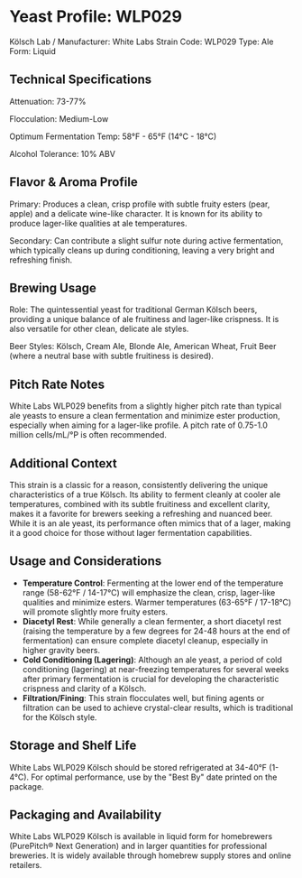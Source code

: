 # Yeast Profile: WLP029

Kölsch
Lab / Manufacturer: White Labs
Strain Code: WLP029
Type: Ale
Form: Liquid

## Technical Specifications

Attenuation: 73-77%

Flocculation: Medium-Low

Optimum Fermentation Temp: 58°F - 65°F (14°C - 18°C)

Alcohol Tolerance: 10% ABV

## Flavor & Aroma Profile

Primary: Produces a clean, crisp profile with subtle fruity esters (pear, apple) and a delicate wine-like character. It is known for its ability to produce lager-like qualities at ale temperatures.

Secondary: Can contribute a slight sulfur note during active fermentation, which typically cleans up during conditioning, leaving a very bright and refreshing finish.

## Brewing Usage

Role: The quintessential yeast for traditional German Kölsch beers, providing a unique balance of ale fruitiness and lager-like crispness. It is also versatile for other clean, delicate ale styles.

Beer Styles: Kölsch, Cream Ale, Blonde Ale, American Wheat, Fruit Beer (where a neutral base with subtle fruitiness is desired).

## Pitch Rate Notes

White Labs WLP029 benefits from a slightly higher pitch rate than typical ale yeasts to ensure a clean fermentation and minimize ester production, especially when aiming for a lager-like profile. A pitch rate of 0.75-1.0 million cells/mL/°P is often recommended.

## Additional Context

This strain is a classic for a reason, consistently delivering the unique characteristics of a true Kölsch. Its ability to ferment cleanly at cooler ale temperatures, combined with its subtle fruitiness and excellent clarity, makes it a favorite for brewers seeking a refreshing and nuanced beer. While it is an ale yeast, its performance often mimics that of a lager, making it a good choice for those without lager fermentation capabilities.

## Usage and Considerations

* **Temperature Control**: Fermenting at the lower end of the temperature range (58-62°F / 14-17°C) will emphasize the clean, crisp, lager-like qualities and minimize esters. Warmer temperatures (63-65°F / 17-18°C) will promote slightly more fruity esters.
* **Diacetyl Rest**: While generally a clean fermenter, a short diacetyl rest (raising the temperature by a few degrees for 24-48 hours at the end of fermentation) can ensure complete diacetyl cleanup, especially in higher gravity beers.
* **Cold Conditioning (Lagering)**: Although an ale yeast, a period of cold conditioning (lagering) at near-freezing temperatures for several weeks after primary fermentation is crucial for developing the characteristic crispness and clarity of a Kölsch.
* **Filtration/Fining**: This strain flocculates well, but fining agents or filtration can be used to achieve crystal-clear results, which is traditional for the Kölsch style.

## Storage and Shelf Life

White Labs WLP029 Kölsch should be stored refrigerated at 34-40°F (1-4°C). For optimal performance, use by the "Best By" date printed on the package.

## Packaging and Availability

White Labs WLP029 Kölsch is available in liquid form for homebrewers (PurePitch® Next Generation) and in larger quantities for professional breweries. It is widely available through homebrew supply stores and online retailers.
